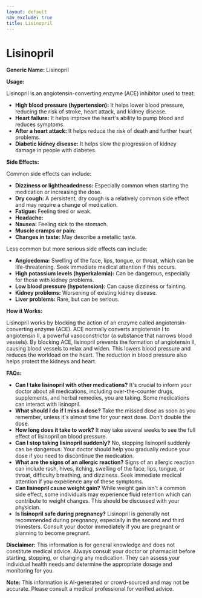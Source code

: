 ```yaml
---
layout: default
nav_exclude: true
title: Lisinopril
---
```


# Lisinopril

**Generic Name:** Lisinopril

**Usage:**

Lisinopril is an angiotensin-converting enzyme (ACE) inhibitor used to treat:

* **High blood pressure (hypertension):**  It helps lower blood pressure, reducing the risk of stroke, heart attack, and kidney disease.
* **Heart failure:** It helps improve the heart's ability to pump blood and reduces symptoms.
* **After a heart attack:** It helps reduce the risk of death and further heart problems.
* **Diabetic kidney disease:** It helps slow the progression of kidney damage in people with diabetes.


**Side Effects:**

Common side effects can include:

* **Dizziness or lightheadedness:** Especially common when starting the medication or increasing the dose.
* **Dry cough:** A persistent, dry cough is a relatively common side effect and may require a change of medication.
* **Fatigue:** Feeling tired or weak.
* **Headache:**
* **Nausea:** Feeling sick to the stomach.
* **Muscle cramps or pain:**
* **Changes in taste:**  May describe a metallic taste.


Less common but more serious side effects can include:

* **Angioedema:** Swelling of the face, lips, tongue, or throat, which can be life-threatening. Seek immediate medical attention if this occurs.
* **High potassium levels (hyperkalemia):**  Can be dangerous, especially for those with kidney problems.
* **Low blood pressure (hypotension):** Can cause dizziness or fainting.
* **Kidney problems:** Worsening of existing kidney disease.
* **Liver problems:**  Rare, but can be serious.


**How it Works:**

Lisinopril works by blocking the action of an enzyme called angiotensin-converting enzyme (ACE). ACE normally converts angiotensin I to angiotensin II, a powerful vasoconstrictor (a substance that narrows blood vessels). By blocking ACE, lisinopril prevents the formation of angiotensin II, causing blood vessels to relax and widen. This lowers blood pressure and reduces the workload on the heart.  The reduction in blood pressure also helps protect the kidneys and heart.

**FAQs:**

* **Can I take lisinopril with other medications?**  It's crucial to inform your doctor about all medications, including over-the-counter drugs, supplements, and herbal remedies, you are taking.  Some medications can interact with lisinopril.
* **What should I do if I miss a dose?** Take the missed dose as soon as you remember, unless it's almost time for your next dose.  Don't double the dose.
* **How long does it take to work?**  It may take several weeks to see the full effect of lisinopril on blood pressure.
* **Can I stop taking lisinopril suddenly?**  No, stopping lisinopril suddenly can be dangerous.  Your doctor should help you gradually reduce your dose if you need to discontinue the medication.
* **What are the signs of an allergic reaction?**  Signs of an allergic reaction can include rash, hives, itching, swelling of the face, lips, tongue, or throat, difficulty breathing, and dizziness. Seek immediate medical attention if you experience any of these symptoms.
* **Can lisinopril cause weight gain?** While weight gain isn't a common side effect, some individuals may experience fluid retention which can contribute to weight changes.  This should be discussed with your physician.
* **Is lisinopril safe during pregnancy?** Lisinopril is generally not recommended during pregnancy, especially in the second and third trimesters. Consult your doctor immediately if you are pregnant or planning to become pregnant.


**Disclaimer:** This information is for general knowledge and does not constitute medical advice.  Always consult your doctor or pharmacist before starting, stopping, or changing any medication. They can assess your individual health needs and determine the appropriate dosage and monitoring for you.


**Note:** This information is AI-generated or crowd-sourced and may not be accurate. Please consult a medical professional for verified advice.